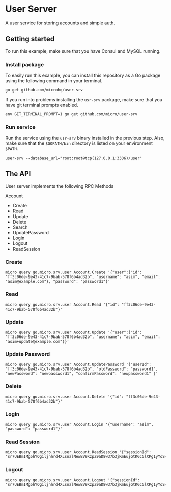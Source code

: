 # User Server

A user service for storing accounts and simple auth.

## Getting started

To run this example, make sure that you have Consul and MySQL running.

### Install package

To easily run this example, you can install this repository as a Go package using the following command in your terminal.

```shell
go get github.com/microhq/user-srv
```
	
If you run into problems installing the `usr-srv` package, make sure that you have git terminal prompts enabled.

```shell
env GIT_TERMINAL_PROMPT=1 go get github.com/micro/user-srv
```

### Run service

Run the service using the `usr-srv` binary installed in the previous step. Also, make sure that the `$GOPATH/bin` directory is listed on your environment `$PATH`. 

```shell
user-srv --database_url="root:root@tcp(127.0.0.1:3306)/user"
```

## The API

User server implements the following RPC Methods

Account
- Create
- Read
- Update
- Delete
- Search
- UpdatePassword
- Login
- Logout
- ReadSession


### Create

```shell
micro query go.micro.srv.user Account.Create '{"user":{"id": "ff3c06de-9e43-41c7-9bab-578f6b4ad32b", "username": "asim", "email": "asim@example.com"}, "password": "password1"}'
```

### Read

```shell
micro query go.micro.srv.user Account.Read '{"id": "ff3c06de-9e43-41c7-9bab-578f6b4ad32b"}'
```

### Update

```shell
micro query go.micro.srv.user Account.Update '{"user":{"id": "ff3c06de-9e43-41c7-9bab-578f6b4ad32b", "username": "asim", "email": "asim+update@example.com"}}'
```

### Update Password

```shell
micro query go.micro.srv.user Account.UpdatePassword '{"userId": "ff3c06de-9e43-41c7-9bab-578f6b4ad32b", "oldPassword": "password1", "newPassword": "newpassword1", "confirmPassword": "newpassword1" }'
```

### Delete

```shell
micro query go.micro.srv.user Account.Delete '{"id": "ff3c06de-9e43-41c7-9bab-578f6b4ad32b"}'
```

### Login

```shell
micro query go.micro.srv.user Account.Login '{"username": "asim", "password": "password1"}'
```

### Read Session

```shell
micro query go.micro.srv.user Account.ReadSession '{"sessionId": "sr7UEBmIMg5hYOgiljnhrd4XLsnalNewBV9KzpZ9aD8w37b3jRmEujGtKGcGlXPg1yYoSHR3RLy66ugglw0tofTNGm57NrNYUHsFxfwuGC6pvCn8BecB7aEF6UxTyVFq"}'
```

### Logout

```shell
micro query go.micro.srv.user Account.Logout '{"sessionId": "sr7UEBmIMg5hYOgiljnhrd4XLsnalNewBV9KzpZ9aD8w37b3jRmEujGtKGcGlXPg1yYoSHR3RLy66ugglw0tofTNGm57NrNYUHsFxfwuGC6pvCn8BecB7aEF6UxTyVFq"}'
```
